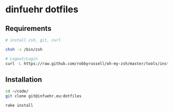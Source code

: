 # dinfuehr dotfiles

## Requirements
```sh
# install zsh, git, curl

chsh -s /bin/zsh

# Logout/Login
curl -L https://raw.github.com/robbyrussell/oh-my-zsh/master/tools/install.sh | sh

```

## Installation

```sh
cd ~/code/
git clone git@infuehr.eu:dotfiles

rake install
```
